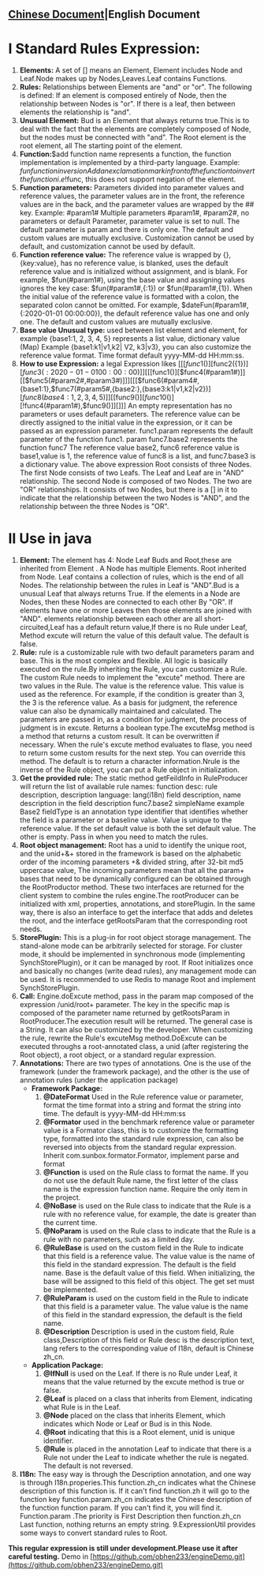 ## [Chinese Document](https://github.com/obhen233/purslane-engine/blob/master/%E4%B8%AD%E6%96%87%E6%8F%8F%E8%BF%B0.md)|English Document ##
# I Standard Rules Expression: #
1. **Elements:** A set of [] means an Element, Element includes Node and Leaf.Node makes up by Nodes,Leaves.Leaf contains Functions.
2. **Rules:** Relationships between Elements are "and" or "or". The following is defined: If an element is composed entirely of Node, then the relationship between Nodes is "or". If there is a leaf, then between elements the relationship is "and".
3. **Unusual Element:** Bud is an Element that always returns true.This is to deal with the fact that the elements are completely composed of Node, but the nodes must be connected with "and". The Root element is the root element, all The starting point of the element.
4. **Function:**$add function name represents a function, the function implementation is implemented by a third-party language. Example: $fun function inversion Add an exclamation mark in front of the function to invert the function i.e !$func, this does not support negation of the element.
5. **Function parameters:** Parameters divided into parameter values and reference values, the parameter values are in the front, the reference values are in the back, and the parameter values are wrapped by the ## key. Example: #param1# Multiple parameters #param1#, #param2#, no parameters or default Parameter, parameter value is set to null. The default parameter is param and there is only one. The default and custom values are mutually exclusive. Customization cannot be used by default, and customization cannot be used by default.
6. **Function reference value:** The reference value is wrapped by {}, {key:value}, has no reference value, is blanked, uses the default reference value and is initialized without assignment, and is blank. For example, $fun(#param1#), using the base value and assigning values ignores the key case: $fun(#param1#,{:1}) or $fun(#param1#,{1}). When the initial value of the reference value is formatted with a colon, the separated colon cannot be omitted. For example, $dateFun(#param1#,{:2020-01-01 00:00:00}), the default reference value has one and only one. The default and custom values are mutually exclusive.
7. **Base value Unusual type:** used between list element and element, for example {base1:1, 2, 3, 4, 5} represents a list value, dictionary value (Map) Example {base1:k1|v1,k2| V2, k3|v3}, you can also customize the reference value format. Time format default yyyy-MM-dd HH:mm:ss.
8.  **How to use Expression:** a legal Expression likes [[[$func1()][$func2({1})][$func3({:2020-01-01 00:00:00})]][[[$func1()][$func4(#param1#)]][[$func5(#param2#,#param3#)]]][[[$func6(#param4#,{base1:1},$func7(#param5#,{base2:},{base3:k1|v1,k2|v2})][$func8({base4:1,2,3,4,5})]][[$func9()][$func10()][!$func4(#param1#),$func9()]][]]]
An empty representation has no parameters or uses default parameters. The reference value can be directly assigned to the initial value in the expression, or it can be passed as an expression parameter. func1.param represents the default parameter of the function func1. param func7.base2 represents the function func7 The reference value base2, func6 reference value is base1,value is 1, the reference value of func8 is a list, and func7.base3 is a dictionary value.
The above expression Root consists of three Nodes. The first Node consists of two Leafs. The Leaf and Leaf are in "AND" relationship. The second Node is composed of two Nodes. The two are "OR" relationships. It consists of two Nodes, but there is a [] in it to indicate that the relationship between the two Nodes is "AND", and the relationship between the three Nodes is "OR".
# II Use in java #
1. **Element:** The element has 4: Node Leaf Buds and Root,these are inherited from Element . A Node has multiple Elements. Root inherited from Node. Leaf contains a collection of rules, which is the end of all Nodes. The relationship between the rules in Leaf is "AND".Bud is a unusual Leaf that always returns True. If the elements in a Node are Nodes, then these Nodes are connected to each other By "OR". If elements have one or more Leaves then those elements are joined with "AND". elements relationship between each other are all short-circuited,Leaf has a default return value,If there is no Rule under Leaf, Method excute will return the value of this default value. The default is false.
2. **Rule:** rule is a customizable rule with two default parameters param and base. This is the most complex and flexible. All logic is basically executed on the rule.By inheriting the Rule, you can customize a Rule. The custom Rule needs to implement the "excute" method. There are two values in the Rule. The value is the reference value. This value is used as the reference. For example, if the condition is greater than 3, the 3 is the reference value. As a basis for judgment, the reference value can also be dynamically maintained and calculated. The parameters are passed in, as a condition for judgment, the process of judgment is in excute. Returns a boolean type.The excuteMsg method is a method that returns a custom result. It can be overwritten if necessary. When the rule's excute method evaluates to flase, you need to return some custom results for the next step. You can override this method. The default is to return a character information.Nrule is the inverse of the Rule object, you can put a Rule object in  initialization.
3. **Get the provided rule:** The static method getFeildInfo in RuleProducer will return the list of available rule names: function desc: rule description, description language: lang(i18n) field description, name description in the field description func7.base2 simpleName example Base2 fieldType is an annotation type identifier that identifies whether the field is a parameter or a baseline value. Value is unique to the reference value. If the set default value is both the set default value. The other is empty. Pass in when you need to match the rules.
4. **Root object management:** Root has a unid to identify the unique root, and the unid+&+ stored in the framework is based on the alphabetic order of the incoming parameters +& divided string, after 32-bit md5 uppercase value,  The incoming parameters mean that all the param+ bases that need to be dynamically configured can be obtained through the RootProductor method. These two interfaces are returned for the client system to combine the rules engine.The rootProducer can be initialized with xml, properties, annotations, and storePlugin. In the same way, there is also an interface to get the interface that adds and deletes the root, and the interface getRootsParam that the corresponding root needs.
5. **StorePlugin:** This is a plug-in for root object storage management. The stand-alone mode can be arbitrarily selected for storage. For cluster mode, it should be implemented in synchronous mode (implementing SynchStorePlugin), or it can be managed by root. If Root initializes once and basically no changes (write dead rules), any management mode can be used. It is recommended to use Redis to manage Root and implement SynchStorePlugin.
6. **Call:** Engine.doExcute method, pass in the param map composed of the expression /unid/root+ parameter. The key in the specific map is composed of the parameter name returned by getRootsParam in RootProducer.The execution result will be returned. The general case is a String. It can also be customized by the developer. When customizing the rule, rewrite the Rule's excuteMsg method.DoExcute can be executed throughs a root-annotated class, a unid (after registering the Root object), a root object, or a standard regular expression.
7. **Annotations:** There are two types of annotations. One is the use of the framework (under the framework package), and the other is the use of annotation rules (under the application package)
   - **Framework Package:**  
     1. **@DateFormat** Used in the Rule reference value or parameter, format the time format into a string and format the string into time. The default is yyyy-MM-dd HH:mm:ss
     2. **@Formator** used in the benchmark reference value or parameter value is a Formator class, this is to customize the formatting type, formatted into the standard rule expression, can also be reversed into objects from the standard regular expression. Inherit com.sunbox.formator.Formator, implement parse and format 
     3. **@Function** is used on the Rule class to format the name. If you do not use the default Rule name, the first letter of the class name is the expression function name. Require the only item in the project.
     4. **@NoBase** is used on the Rule class to indicate that the Rule is a rule with no reference value, for example, the date is greater than the current time.
     5. **@NoParam** is used on the Rule class to indicate that the Rule is a rule with no parameters, such as a limited day.
     6. **@RuleBase** is used on the custom field in the Rule to indicate that this field is a reference value. The value value is the name of this field in the standard expression. The default is the field name. Base is the default value of this field. When initializing, the base will be assigned to this field of this object. The get set must be implemented.
     7. **@RuleParam** is used on the custom field in the Rule to indicate that this field is a parameter value. The value value is the name of this field in the standard expression, the default is the field name.
     8. **@Description** Description is used in the custom field, Rule class,Description of this field or Rule desc is the description text, lang refers to the corresponding value of I18n, default is Chinese zh_cn.  
   - **Application Package:**  
     1. **@IfNull** is used on the Leaf. If there is no Rule under Leaf, it means that the value returned by the excute method is true or false.
     2. **@Leaf** is placed on a class that inherits from Element, indicating what Rule is in the Leaf.
     3. **@Node** placed on the class that inherits Element, which indicates which Node or Leaf or Bud is in this Node.
     4. **@Root** indicating that this is a Root element, unid is unique identifier.
     5. **@Rule** is placed in the annotation Leaf to indicate that there is a Rule not under the Leaf to indicate whether the rule is negated. The default is not reversed.
8. **I18n:** The easy way is through the Description annotation, and one way is through I18n.properies.This function.zh_cn indicates what the Chinese description of this function is. If it can't find function.zh it will go to the function key function.param.zh_cn indicates the Chinese description of the function function param. If you can't find it, you will find it. Function.param .The priority is First Description then function.zh_cn Last function, nothing returns an empty string.
9.ExpressionUtil provides some ways to convert standard rules to Root.

**This regular expression is still under development.Please use it after careful testing.**
Demo in  [https://github.com/obhen233/engineDemo.git](https://github.com/obhen233/engineDemo.git)


